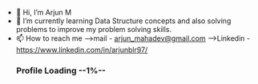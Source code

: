 - 👋 Hi, I’m Arjun M
- 🌱 I’m currently learning Data Structure concepts and also solving problems to improve my problem solving skills.
- 📫 How to reach me
    -->mail - arjun_mahadev@gmail.com
    -->Linkedin - https://www.linkedin.com/in/arjunblr97/
  <h3>Profile Loading --1%--</h3>

<!---
Arjun-Mahadev/Arjun-Mahadev is a ✨ special ✨ repository because its `README.md` (this file) appears on your GitHub profile.
You can click the Preview link to take a look at your changes.
--->
